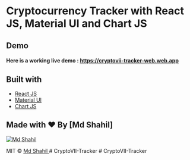 # Cryptocurrency Tracker with React JS, Material UI and Chart JS

## Demo
#### Here is a working live demo : https://cryptovii-tracker-web.web.app

## Built with 

- [React JS](https://reactjs.org/)
- [Material UI](https://v4.mui.com/)
- [Chart JS](https://reactchartjs.github.io/react-chartjs-2/#/)

## Made with ♥ By [Md Shahil]

[![Md Shahil](https://avatars1.githubusercontent.com/u/51760520?v=3&s=144)](https://github.com/Shahil093)

MIT © [Md Shahil ](https://github.com/Shahil093)
#   C r y p t o V I I - T r a c k e r 
 
 #   C r y p t o V I I - T r a c k e r  
 